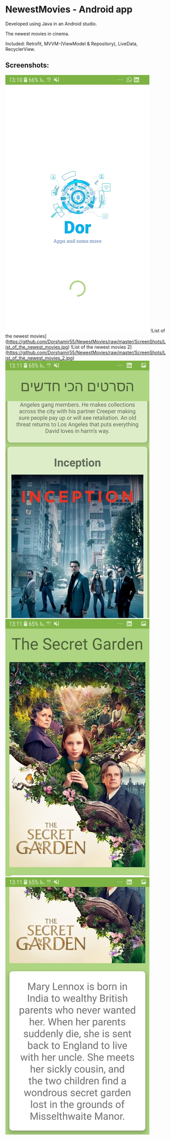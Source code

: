 # NewestMovies - Android app

Developed using Java in an Android studio.

The newest movies in cinema.

Included: Retrofit, MVVM-(ViewModel & Repository), LiveData, RecyclerView.

## Screenshots:
![Opening screen](https://github.com/Dorshamir55/NewestMovies/raw/master/ScreenShots/Opening_screen.jpg)
!List of the newest movies](https://github.com/Dorshamir55/NewestMovies/raw/master/ScreenShots/List_of_the_newest_movies.jpg)
!List of the newest movies 2](https://github.com/Dorshamir55/NewestMovies/raw/master/ScreenShots/List_of_the_newest_movies_2.jpg)
![List of the newest movies 3](https://github.com/Dorshamir55/NewestMovies/raw/master/ScreenShots/List_of_the_newest_movies_3.jpg)
![Movie details](https://github.com/Dorshamir55/NewestMovies/raw/master/ScreenShots/Movie_details.jpg)
![Movie details 2](https://github.com/Dorshamir55/NewestMovies/raw/master/ScreenShots/Movie_details_2.jpg)
